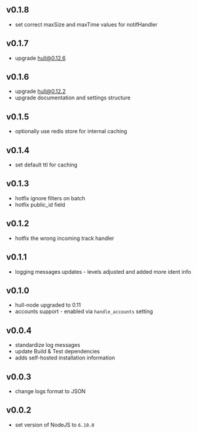 ## v0.1.8
- set correct maxSize and maxTime values for notifHandler

## v0.1.7
- upgrade hull@0.12.6

## v0.1.6
- upgrade hull@0.12.2
- upgrade documentation and settings structure

## v0.1.5
- optionally use redis store for internal caching

## v0.1.4
- set default ttl for caching

## v0.1.3
- hotfix ignore filters on batch
- hotfix public_id field

## v0.1.2
- hotfix the wrong incoming track handler

## v0.1.1
- logging messages updates - levels adjusted and added more ident info

## v0.1.0
- hull-node upgraded to 0.11
- accounts support - enabled via `handle_accounts` setting

## v0.0.4
- standardize log messages
- update Build & Test dependencies
- adds self-hosted installation information

## v0.0.3
- change logs format to JSON

## v0.0.2
- set version of NodeJS to `6.10.0`
